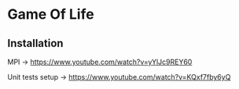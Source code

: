 # Game Of Life

## Installation

MPI -> https://www.youtube.com/watch?v=yYlJc9REY60

Unit tests setup -> https://www.youtube.com/watch?v=KQxf7fby6yQ